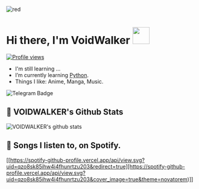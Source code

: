 ![red](https://telegra.ph/file/3ad4989b2934e7caabb4f.jpg)

# Hi there, I'm VoidWalker <img src="https://raw.githubusercontent.com/MartinHeinz/MartinHeinz/master/wave.gif" width="45px">
[![Profile views](https://gpvc.arturio.dev/voidwalkerkek)](https://github.com/voidwalkerkek)                                                                                                                  
- I'm still learning ...
- I’m currently learning [Python](https://python.org).
- Things I like: Anime, Manga, Music.

![Telegram Badge](https://img.shields.io/badge/-VoidWalker-1ca0f1?style=flat-square&logo=telegram&logoColor=white&link=https://t.me/VoidWalker)

## 🎯 **VOIDWALKER's Github Stats**
![VOIDWALKER's github stats](https://github-readme-stats.vercel.app/api?username=VOIDWALKERKEK&show_icons=true&theme=tokyonight)


## 🎵 **Songs I listen to, on Spotify.**
[[https://spotify-github-profile.vercel.app/api/view.svg?uid=qzo8sk85ihw4i4fhunrtzu203&redirect=true][https://spotify-github-profile.vercel.app/api/view.svg?uid=qzo8sk85ihw4i4fhunrtzu203&cover_image=true&theme=novatorem)]]
